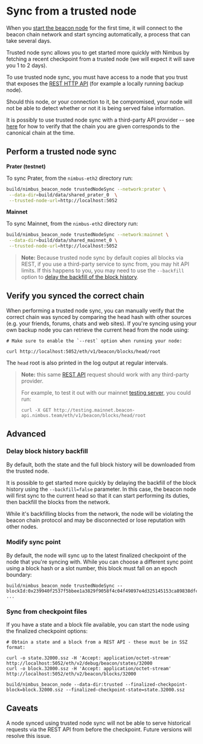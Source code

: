 # Sync from a trusted node

When you [start the beacon node](./quick-start.md) for the first time, it will connect to the beacon chain network and start syncing automatically, a process that can take several days.

Trusted node sync allows you to get started more quickly with Nimbus by fetching a recent checkpoint from a trusted node (we will expect it will save you 1 to 2 days).

To use trusted node sync, you must have access to a node that you trust that exposes the [REST HTTP API](./rest-api.md) (for example a locally running backup node).

Should this node, or your connection to it, be compromised, your node will not be able to detect whether or not it is being served false information.

It is possibly to use trusted node sync with a third-party API provider -- see [here](trusted-node-sync.md#verify-you-synced-the-correct-chain) for how to verify that the chain you are given corresponds to the canonical chain at the time.

## Perform a trusted node sync

**Prater (testnet)**

To sync Prater, from the `nimbus-eth2` directory run:

```bash
build/nimbus_beacon_node trustedNodeSync --network:prater \
 --data-dir=build/data/shared_prater_0  \
 --trusted-node-url=http://localhost:5052
```

**Mainnet**

To sync Mainnet, from the `nimbus-eth2` directory run:

```bash
build/nimbus_beacon_node trustedNodeSync --network:mainnet \
 --data-dir=build/data/shared_mainnet_0 \
 --trusted-node-url=http://localhost:5052
```

> **Note:**
> Because trusted node sync by default copies all blocks via REST, if you use a third-party service to sync from, you may hit API limits. If this happens to you, you may need to use the `--backfill` option to [delay the backfill of the block history](./trusted-node-sync.md#delay-block-history-backfill).

## Verify you synced the correct chain

When performing a trusted node sync, you can manually verify that the correct chain was synced by comparing the head hash with other sources (e.g. your friends, forums, chats and web sites). If you're syncing using your own backup node you can retrieve the current head from the node using:

```
# Make sure to enable the `--rest` option when running your node:

curl http://localhost:5052/eth/v1/beacon/blocks/head/root
```

The `head` root is also printed in the log output at regular intervals.

> **Note:** this same [REST API](./rest-api.md) request should work with any third-party provider.
>
> For example, to test it out with our mainnet [testing server](rest-api.md#test-your-tooling-against-our-servers), you could run:
>
> ```
> curl -X GET http://testing.mainnet.beacon-api.nimbus.team/eth/v1/beacon/blocks/head/root
> ```



## Advanced

### Delay block history backfill

By default, both the state and the full block history will be downloaded from the trusted node.

It is possible to get started more quickly by delaying the backfill of the block history using the `--backfill=false` parameter. In this case, the beacon node will first sync to the current head so that it can start performing its duties, then backfill the blocks from the network.

While it's backfilling blocks from the network, the node will be violating the beacon chain protocol and may be disconnected or lose reputation with other nodes.

### Modify sync point

By default, the node will sync up to the latest finalized checkpoint of the node that you're syncing with. While you can choose a different sync point using a block hash or a slot number, this block must fall on an epoch boundary:

```
build/nimbus_beacon_node trustedNodeSync --blockId:0x239940f2537f5bbee1a3829f9058f4c04f49897e4d325145153ca89838dfc9e2 ...

```

### Sync from checkpoint files

If you have a state and a block file available, you can start the node using the finalized checkpoint options:

```
# Obtain a state and a block from a REST API - these must be in SSZ format:

curl -o state.32000.ssz -H 'Accept: application/octet-stream' http://localhost:5052/eth/v2/debug/beacon/states/32000
curl -o block.32000.ssz -H 'Accept: application/octet-stream' http://localhost:5052/eth/v2/beacon/blocks/32000

build/nimbus_beacon_node --data-dir:trusted --finalized-checkpoint-block=block.32000.ssz --finalized-checkpoint-state=state.32000.ssz
```

## Caveats

A node synced using trusted node sync will not be able to serve historical requests via the REST API from before the checkpoint. Future versions will resolve this issue.
